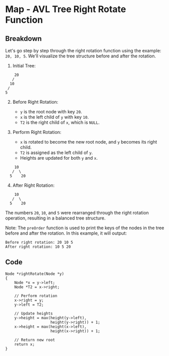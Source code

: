 #   Map - AVL Tree Right Rotate Function

## Breakdown

Let's go step by step through the right rotation function using the example: `20, 10, 5`. We'll visualize the tree structure before and after the rotation.

1. Initial Tree:
```
    20
   /
  10
 /
5
```

2. Before Right Rotation:
   - `y` is the root node with key `20`.
   - `x` is the left child of `y` with key `10`.
   - `T2` is the right child of `x`, which is `NULL`.

3. Perform Right Rotation:
   - `x` is rotated to become the new root node, and `y` becomes its right child.
   - `T2` is assigned as the left child of `y`.
   - Heights are updated for both `y` and `x`.

```
    10
   /  \
  5    20
```

4. After Right Rotation:
```
    10
   /  \
  5    20
```

The numbers `20`, `10`, and `5` were rearranged through the right rotation operation, resulting in a balanced tree structure.

Note: The `preOrder` function is used to print the keys of the nodes in the tree before and after the rotation. In this example, it will output:
```
Before right rotation: 20 10 5 
After right rotation: 10 5 20 
```

## Code

    Node *rightRotate(Node *y)
    {
        Node *x = y->left;
        Node *T2 = x->right;
    
        // Perform rotation
        x->right = y;
        y->left = T2;
    
        // Update heights
        y->height = max(height(y->left),
                        height(y->right)) + 1;
        x->height = max(height(x->left),
                        height(x->right)) + 1;
    
        // Return new root
        return x;
    }
